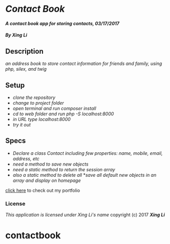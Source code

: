 # _**Contact Book**_

#### _A contact book app for storing contacts, 03/17/2017_

#### _By Xing Li_

## Description

_an address book to store contact information for friends and family, using php, silex, and twig_

## Setup

* _clone the repository_
* _change to project folder_
* _open terminal and run composer install_
* _cd to web folder and run php -S localhost:8000_
* _in URL type localhost:8000_
* _try it out_

## Specs

* _Declare a class Contact including few properties: name, mobile, email, address, etc_
* _need a method to save new objects_
* _need a static method to return the session array_
* _also a static method to delete all_
*_save all default new objects in an array and display on homepage_

[click here](https://github.com/msuli1120/contactbookphp.git) to check out my portfolio

### License
*This application is licensed under Xing Li's name*
copyright (c) 2017 **_Xing Li_**
# contactbook
